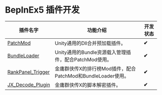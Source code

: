 # BepInEx5 插件开发

| 插件名字                                                                                                                | 功能介绍                                                     | 开发状态 |
| ----------------------------------------------------------------------------------------------------------------------- | ------------------------------------------------------------ | -------- |
| [PatchMod](https://github.com/easternDay/JX_BepInEx5_Plugins/tree/main/PatchAndLoad "通用自制外部Dll注入插件")          | Unity通用的Dll合并预加载插件。                               | **✔**    |
| [BundleLoader](https://github.com/easternDay/JX_BepInEx5_Plugins/tree/main/PatchAndLoad "Bundle载入管理插件")           | Unity通用的Bundle资源载入管理插件，配合PatchMod使用。        | **✔**    |
| [RankPanel_Trigger ](https://github.com/easternDay/JX_BepInEx5_Plugins/tree/main/RankPanel_Trigger "金庸群侠传X排行榜") | 金庸群侠传X的排行榜Mod插件，配合PatchMod和BundleLoader使用。 | **✔**    |
| [JX_Decode_Plugin](https://github.com/easternDay/JX_BepInEx5_Plugins/tree/main/JX_Decode_Plugin "金庸群侠传X解密插件")  | 金庸群侠传X的脚本解密插件。                                  | **✔**    |
